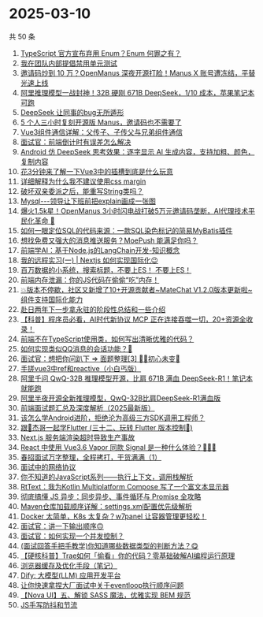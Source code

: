 # 2025-03-10

共 50 条

<!-- BEGIN JUEJIN -->
<!-- 最后更新时间 2025-03-10 00:07:40 +0800 -->
1. [TypeScript 官方宣布弃用 Enum？Enum 何罪之有？](https://juejin.cn/post/7478980680183169078)
1. [我在团队内部提倡禁用单元测试](https://juejin.cn/post/7478515057510154255)
1. [邀请码炒到 10 万？OpenManus 深夜开源打脸！Manus X 账号遭冻结，平替光速上线](https://juejin.cn/post/7478622381340508200)
1. [阿里推理模型一战封神！32B 硬刚 671B DeepSeek，1/10 成本，苹果笔记本可跑](https://juejin.cn/post/7478493952783138842)
1. [DeepSeek 让同事的bug无所遁形](https://juejin.cn/post/7477921821284958248)
1. [5 个人三小时复刻开源版 Manus，邀请码也不需要了](https://juejin.cn/post/7478882643674562569)
1. [Vue3组件通信详解：父传子、子传父与兄弟组件通信](https://juejin.cn/post/7478952636205514762)
1. [面试官：前端倒计时有误差怎么解决](https://juejin.cn/post/7478687361737768986)
1. [Android 仿 DeepSeek 思考效果：逐字显示 AI 生成内容，支持加粗、颜色，复制内容](https://juejin.cn/post/7478884221327638539)
1. [花3分钟来了解一下Vue3中的插槽到底是什么玩意](https://juejin.cn/post/7477869412277633024)
1. [详细解释为什么我不建议使用css margin](https://juejin.cn/post/7478967140378460194)
1. [破坏双亲委派之后，能重写String类吗？](https://juejin.cn/post/7478889524425752595)
1. [Mysql---领导让下班前把explain画成一张图](https://juejin.cn/post/7478888679231193125)
1. [爆火1.5k星！OpenManus 3小时闪电战打破5万元邀请码垄断，AI代理技术平民化革命 🚀](https://juejin.cn/post/7478580065640546367)
1. [如何一眼定位SQL的代码来源：一款SQL染色标记的简易MyBatis插件](https://juejin.cn/post/7477884622836498451)
1. [想找免费又强大的消息推送服务？MoePush 能满足你吗？](https://juejin.cn/post/7478105724053536777)
1. [前端学AI：基于Node.js的LangChain开发-知识概念](https://juejin.cn/post/7478503126426337315)
1. [我的远程实习(一) | Nextjs 如何实现国际化😉](https://juejin.cn/post/7478991058869911586)
1. [百万数据的小系统，搜索标题，不要上ES！ 不要上ES！](https://juejin.cn/post/7478893732190453798)
1. [前端内存泄漏：你的JS代码在偷偷“吃”内存！](https://juejin.cn/post/7478520039411859519)
1. [💥版本不停歇，社区又新增了10+开源贡献者~MateChat V1.2.0版本更新啦~组件支持国际化能力](https://juejin.cn/post/7478882643674398729)
1. [赴日两年下一步拿永驻的阶段性总结和一些介绍](https://juejin.cn/post/7478699598207664137)
1. [【科普】程序员必看，AI时代新协议 MCP 正在连接吞噬一切，20+资源全收录！](https://juejin.cn/post/7478304240122134566)
1. [前端不在TypeScript使用类，如何写出清晰优雅的代码？](https://juejin.cn/post/7478662851978330151)
1. [如何实现类似QQ消息的会话功能？🤔](https://juejin.cn/post/7478665093385224218)
1. [面试官：想把你问趴下 => 面题整理[3] 😮‍💨初心未变🚀](https://juejin.cn/post/7479227702600990770)
1. [手搓vue3中ref和reactive（小白丐版）](https://juejin.cn/post/7478938109021077539)
1. [阿里千问 QwQ-32B 推理模型开源，比肩 671B 满血 DeepSeek-R1！笔记本就能跑](https://juejin.cn/post/7478870801156997172)
1. [阿里半夜开源全新推理模型，QwQ-32B比肩DeepSeek-R1满血版](https://juejin.cn/post/7478513497456541737)
1. [前端面试题汇总及深度解析（2025最新版）](https://juejin.cn/post/7478567147221876788)
1. [该怎么学Android进阶，拒绝沦为高级三方SDK调用工程师？](https://juejin.cn/post/7478994020612374543)
1. [跟🤡杰哥一起学Flutter (三十二、玩转 Flutter 版本控制💨)](https://juejin.cn/post/7478412386153168930)
1. [Next.js 服务端渲染超时导致生产事故](https://juejin.cn/post/7477874773252931593)
1. [React 中使用 Vue3.6 Vapor 同款 Signal 是一种什么体验？🚀🚀🚀](https://juejin.cn/post/7478200404259536930)
1. [春招面试万字整理，全程拷打，干货满满（1）](https://juejin.cn/post/7479345270699196428)
1. [面试中的网络协议](https://juejin.cn/post/7479036294875480100)
1. [你不知道的JavaScript系列——执行上下文，调用栈解析](https://juejin.cn/post/7478567405498925107)
1. [RtText：我为Kotlin Multiplatform Compose 写了一个富文本显示器](https://juejin.cn/post/7478153160944943142)
1. [彻底搞懂 JS 异步：同步异步、事件循环与 Promise 全攻略](https://juejin.cn/post/7478943701891137571)
1. [Maven仓库加载顺序详解：settings.xml配置优先级解析](https://juejin.cn/post/7478889217010221093)
1. [Docker 太简单，K8s 太复杂？w7panel 让容器管理更轻松！](https://juejin.cn/post/7478576823611441188)
1. [面试官：讲一下输出顺序🙃](https://juejin.cn/post/7478969754159185930)
1. [面试官：如何实现一个并发控制？](https://juejin.cn/post/7478690071396237321)
1. [(面试回答手把手教学)你知道哪些数据类型的判断方法？😋](https://juejin.cn/post/7478994020611162127)
1. [【硬核科普】Trae如何「偷看」你的代码？零基础破解AI编程运行原理](https://juejin.cn/post/7478520039413039167)
1. [浏览器缓存及优化手段（笔记）](https://juejin.cn/post/7478497062448824347)
1. [Dify: 大模型(LLM) 应用开发平台](https://juejin.cn/post/7478239174442369062)
1. [让你快速拿捏大厂面试中关于eventloop执行顺序问题](https://juejin.cn/post/7479227702600745010)
1. [【Nova UI】五、解锁 SASS 魔法，优雅实现 BEM 规范](https://juejin.cn/post/7478646608604627007)
1. [JS手写防抖和节流](https://juejin.cn/post/7479343249363435556)
<!-- END JUEJIN -->